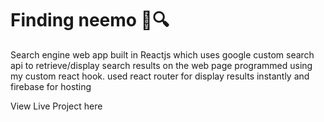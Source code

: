 # Finding neemo 🐠🔍

Search engine web app built in Reactjs which uses google custom search api to retrieve/display search results on the web page programmed using my custom react hook. used react router for display results instantly and firebase for hosting

<a>View Live Project here</a>
